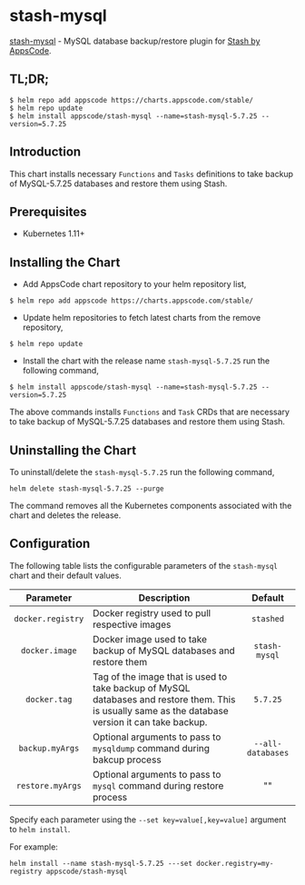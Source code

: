 # stash-mysql

[stash-mysql](https://github.com/stashed/mysql) - MySQL database backup/restore plugin for [Stash by AppsCode](https://appscode.com/products/stash/).

## TL;DR;

```console
$ helm repo add appscode https://charts.appscode.com/stable/
$ helm repo update
$ helm install appscode/stash-mysql --name=stash-mysql-5.7.25 --version=5.7.25
```

## Introduction

This chart installs necessary `Functions` and `Tasks` definitions to take backup of MySQL-5.7.25 databases and restore them using Stash.

## Prerequisites

- Kubernetes 1.11+

## Installing the Chart

- Add AppsCode chart repository to your helm repository list,

```console
$ helm repo add appscode https://charts.appscode.com/stable/
```

- Update helm repositories to fetch latest charts from the remove repository,

```console
$ helm repo update
```

- Install the chart with the release name `stash-mysql-5.7.25` run the following command,

```console
$ helm install appscode/stash-mysql --name=stash-mysql-5.7.25 --version=5.7.25
```

The above commands installs `Functions` and `Task` CRDs that are necessary to take backup of MySQL-5.7.25 databases and restore them using Stash.

## Uninstalling the Chart

To uninstall/delete the `stash-mysql-5.7.25` run the following command,

```console
helm delete stash-mysql-5.7.25 --purge
```

The command removes all the Kubernetes components associated with the chart and deletes the release.

## Configuration

The following table lists the configurable parameters of the `stash-mysql` chart and their default values.

|     Parameter     |                                                                    Description                                                                     |      Default      |
| :---------------: | -------------------------------------------------------------------------------------------------------------------------------------------------- | :---------------: |
| `docker.registry` | Docker registry used to pull respective images                                                                                                     |     `stashed`     |
| `docker.image`    | Docker image used to take backup of MySQL databases and restore them                                                                               |   `stash-mysql`   |
| `docker.tag`      | Tag of the image that is used to take backup of MySQL databases and restore them. This is usually same as the database version it can take backup. |       `5.7.25`    |
| `backup.myArgs`   | Optional arguments to pass to `mysqldump` command  during bakcup process                                                                           | `--all-databases` |
| `restore.myArgs`  | Optional arguments to pass to `mysql` command during restore process                                                                               |        ""         |

Specify each parameter using the `--set key=value[,key=value]` argument to `helm install`.

For example:

```console
helm install --name stash-mysql-5.7.25 ---set docker.registry=my-registry appscode/stash-mysql
```

